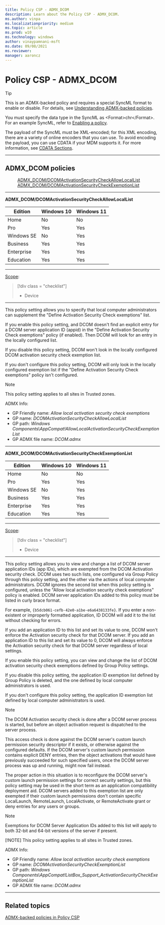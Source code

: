 ```yaml
---
title: Policy CSP - ADMX_DCOM
description: Learn about the Policy CSP - ADMX_DCOM.
ms.author: vinpa
ms.localizationpriority: medium
ms.topic: article
ms.prod: w10
ms.technology: windows
author: vinaypamnani-msft
ms.date: 09/08/2021
ms.reviewer:
manager: aaroncz
---
```


# Policy CSP - ADMX_DCOM

> [!TIP]
> This is an ADMX-backed policy and requires a special SyncML format to enable or disable.  For details, see [Understanding ADMX-backed policies](../understand/understanding-admx-backed-policies.md).
>
> You must specify the data type in the SyncML as &lt;Format&gt;chr&lt;/Format&gt;. For an example SyncML, refer to [Enabling a policy](../understand/understanding-admx-backed-policies.md#enabling-a-policy).
>
> The payload of the SyncML must be XML-encoded; for this XML encoding, there are a variety of online encoders that you can use. To avoid encoding the payload, you can use CDATA if your MDM supports it.  For more information, see [CDATA Sections](http://www.w3.org/TR/REC-xml/#sec-cdata-sect).

<hr/>

<!--Policies-->
## ADMX_DCOM policies

<dl>
  <dd>
    <a href="#admx-dcom-dcomactivationsecuritycheckallowlocallist">ADMX_DCOM/DCOMActivationSecurityCheckAllowLocalList</a>
  </dd>
  <dd>
    <a href="#admx-dcom-dcomactivationsecuritycheckexemptionlist">ADMX_DCOM/DCOMActivationSecurityCheckExemptionList</a>
  </dd>
</dl>


<hr/>

<!--Policy-->
<a href="" id="admx-dcom-dcomactivationsecuritycheckallowlocallist"></a>**ADMX_DCOM/DCOMActivationSecurityCheckAllowLocalList**

<!--SupportedSKUs-->

|Edition|Windows 10|Windows 11|
|--- |--- |--- |
|Home|No|No|
|Pro|Yes|Yes|
|Windows SE|No|Yes|
|Business|Yes|Yes|
|Enterprise|Yes|Yes|
|Education|Yes|Yes|

<!--/SupportedSKUs-->
<hr/>

<!--Scope-->
[Scope](./policy-configuration-service-provider.md#policy-scope):

> [!div class = "checklist"]
> * Device

<hr/>

<!--/Scope-->
<!--Description-->
This policy setting allows you to specify that local computer administrators can supplement the "Define Activation Security Check exemptions" list.

If you enable this policy setting, and DCOM doesn't find an explicit entry for a DCOM server application ID (appid) in the "Define Activation Security Check exemptions" policy (if enabled). Then DCOM will look for an entry in the locally configured list.

If you disable this policy setting, DCOM won't look in the locally configured DCOM activation security check exemption list.

If you don't configure this policy setting, DCOM will only look in the locally configured exemption list if the "Define Activation Security Check exemptions" policy isn't configured.

> [!NOTE]
> This policy setting applies to all sites in Trusted zones.

<!--/Description-->

<!--ADMXBacked-->
ADMX Info:
-   GP Friendly name: *Allow local activation security check exemptions*
-   GP name: *DCOMActivationSecurityCheckAllowLocalList*
-   GP path: *Windows Components\AppCompat!AllowLocalActivationSecurityCheckExemptionList*
-   GP ADMX file name: *DCOM.admx*

<!--/ADMXBacked-->
<!--/Policy-->
<hr/>

<!--Policy-->
<a href="" id="admx-dcom-dcomactivationsecuritycheckexemptionlist"></a>**ADMX_DCOM/DCOMActivationSecurityCheckExemptionList**

<!--SupportedSKUs-->

|Edition|Windows 10|Windows 11|
|--- |--- |--- |
|Home|No|No|
|Pro|Yes|Yes|
|Windows SE|No|Yes|
|Business|Yes|Yes|
|Enterprise|Yes|Yes|
|Education|Yes|Yes|

<!--/SupportedSKUs-->
<hr/>

<!--Scope-->
[Scope](./policy-configuration-service-provider.md#policy-scope):

> [!div class = "checklist"]
> * Device

<hr/>

<!--/Scope-->
<!--Description-->
This policy setting allows you to view and change a list of DCOM server application IDs (app IDs), which are exempted from the DCOM Activation security check.
DCOM uses two such lists, one configured via Group Policy through this policy setting, and the other via the actions of local computer administrators.
DCOM ignores the second list when this policy setting is configured, unless the "Allow local activation security check exemptions" policy is enabled.
DCOM server application IDs added to this policy must be listed in curly brace format.

For example, `{b5dcb061-cefb-42e0-a1be-e6a6438133fe}`.
If you enter a non-existent or improperly formatted application, ID DCOM will add it to the list without checking for errors.

If you add an application ID to this list and set its value to one, DCOM won't enforce the Activation security check for that DCOM server.
If you add an application ID to this list and set its value to 0, DCOM will always enforce the Activation security check for that DCOM server regardless of local
settings.

If you enable this policy setting, you can view and change the list of DCOM activation security check exemptions defined by Group Policy settings.

If you disable this policy setting, the application ID exemption list defined by Group Policy is deleted, and the one defined by local computer administrators is used.

If you don't configure this policy setting, the application ID exemption list defined by local computer administrators is used.

>[!Note]
> The DCOM Activation security check is done after a DCOM server process is started, but before an object activation request is dispatched to the server process.

This access check is done against the DCOM server's custom launch permission security descriptor if it exists, or otherwise against the configured defaults. If the DCOM server's custom launch permission contains explicit DENY entries, then the object activations that would have previously succeeded for such specified users, once the DCOM server process was up and running, might now fail instead.

The proper action in this situation is to reconfigure the DCOM server's custom launch permission settings for correct security settings, but this policy setting may be used in the short term as an application compatibility deployment aid.
DCOM servers added to this exemption list are only exempted if their custom launch permissions don't contain specific LocalLaunch, RemoteLaunch, LocalActivate, or RemoteActivate grant or deny entries for any users or groups.

> [!NOTE]
> Exemptions for DCOM Server Application IDs added to this list will apply to both 32-bit and 64-bit versions of the server if present.
>
> [!NOTE]
> This policy setting applies to all sites in Trusted zones.

<!--/Description-->

<!--ADMXBacked-->
ADMX Info:
-   GP Friendly name: *Allow local activation security check exemptions*
-   GP name: *DCOMActivationSecurityCheckExemptionList*
-   GP path: *Windows Components\AppCompat!ListBox_Support_ActivationSecurityCheckExemptionList*
-   GP ADMX file name: *DCOM.admx*

<!--/ADMXBacked-->
<!--/Policy-->
<hr/>

<!--/Policies-->

## Related topics

[ADMX-backed policies in Policy CSP](./policies-in-policy-csp-admx-backed.md)